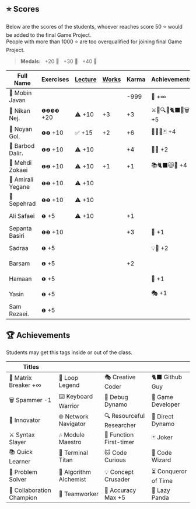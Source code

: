 ## ⭐ Scores

Below are the scores of the students, whoever reaches score 50 ⭐ would be added to the final Game Project.  
People with more than 1000 ⭐ are too overqualified for joining final Game Project.

> **Medals:** &nbsp; +20 🥉 &nbsp; +30 🥈 &nbsp; +40 🥇

| Full Name         | Exercises  | [Lecture](/RESEARCH.md) | [Works](/works/) | Karma | Achievements      | Total                      |
| ----------------- | ---------- | ----------------------- | ---------------- | ----- | ----------------- | -------------------------- |
| 🗿 Mobin Javan    |            |                         |                  | -999  | 💊 +∞             | $${\color{lightgreen}∞}$$  |
| 🥇 Nikan Nej.     | `❶❷❸❸` +20 | ⚠️ +10                  | +3               | +3    | ⚔️🔁🔍🎯🐈‍⬛🔮🗑️ +5 | $${\color{lightgreen}41}$$ |
| 🥈 Noyan Gol.     | `❶❷` +10   | ✅ +15                  | +2               | +6    | 🚀🤝🔮🃏 +4       | $${\color{lightgreen}37}$$ |
| 🥉 Barbod Dalir.  | `❶❷` +10   | ⚠️ +10                  |                  | +4    | 🤝🔁 +2           | $${\color{lightgreen}26}$$ |
| 🥉 Mehdi Zokaei   | `❶❷` +10   | ⚠️ +10                  | +1               | +1    | 📚🐈‍⬛🐱🔮 +4       | $${\color{lightgreen}26}$$ |
| 🥉 Amirali Yegane | `❶❷` +10   | ⚠️ +10                  |                  |       |                   | $${\color{lightgreen}20}$$ |
| 🥉 Sepehrad       | `❶❷` +10   | ⚠️ +10                  |                  |       |                   | $${\color{lightgreen}20}$$ |
| Ali Safaei        | `❶` +5     | ⚠️ +10                  |                  | +1    |                   | $${\color{lightgreen}16}$$ |
| Sepanta Basiri    | `❶❷` +10   |                         |                  | +3    | 🔁 +1             | $${\color{lightgreen}14}$$ |
| Sadraa            | `❶` +5     |                         |                  |       | 💡🤝 +2           | $${\color{lightgreen}7}$$  |
| Barsam            | `❶` +5     |                         |                  | +2    |                   | $${\color{lightgreen}7}$$  |
| Hamaan            | `❶` +5     |                         |                  |       | 🔁 +1             | $${\color{lightgreen}6}$$  |
| Yasin             | `❶` +5     |                         |                  |       | 🎭 +1             | $${\color{lightgreen}6}$$  |
| Sam Rezaei.       | `❶` +5     |                         |                  |       |                   | $${\color{lightgreen}5}$$  |

## 🏆 Achievements

Students may get this tags inside or out of the class.

| Titles                    |                        |                           |                      |
| ------------------------- | ---------------------- | ------------------------- | -------------------- |
| 💊 Matrix Breaker +∞      | 🔁 Loop Legend         | 🎭 Creative Coder         | 🐈‍⬛ Github Guy        |
| 🗑️ Spammer -1             | ⌨️ Keyboard Warrior    | 🐛 Debug Dynamo           | 👾 Game Developer    |
| 🚀 Innovator              | 🌐 Network Navigator   | 🔍 Resourceful Researcher | 🎯 Direct Dynamo     |
| ⚔️ Syntax Slayer          | 🎶 Module Maestro      | 🥇 Function First-timer   | 🃏 Joker             |
| 📚 Quick Learner          | 🔱 Terminal Titan      | 🐱 Code Curious           | 🔮 Code Wizard       |
| 🧩 Problem Solver         | 🧪 Algorithm Alchemist | 💡 Concept Crusader       | ⏳ Conqueror of Time |
| 🤝 Collaboration Champion | 👥 Teamworker          | 🏀 Accuracy Max +5        | 🐼 Lazy Panda        |
